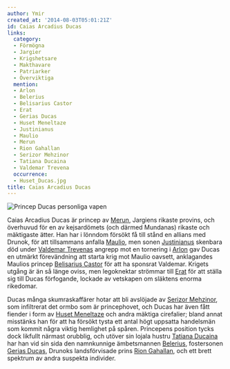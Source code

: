 ```yaml
---
author: Ymir
created_at: '2014-08-03T05:01:21Z'
id: Caias Arcadius Ducas
links:
  category:
  - Förmögna
  - Jargier
  - Krigshetsare
  - Makthavare
  - Patriarker
  - Överviktiga
  mention:
  - Arlon
  - Belerius
  - Belisarius Castor
  - Erat
  - Gerias Ducas
  - Huset Meneltaze
  - Justinianus
  - Maulio
  - Merun
  - Rion Gahallan
  - Serizor Mehzinor
  - Tatiana Ducaina
  - Valdemar Trevena
  occurrence:
  - Huset_Ducas.jpg
title: Caias Arcadius Ducas
---
```


![Princep Ducas personliga vapen]

Caias Arcadius Ducas är princep av [Merun], Jargiens rikaste provins, och överhuvud för en av
kejsardömets (och därmed Mundanas) rikaste och mäktigaste ätter. Han har i lönndom försökt få till
stånd en allians med Drunok, för att tillsammans anfalla [Maulio], men sonen [Justinianus] skenbara
död under [Valdemar Trevenas] angrepp mot en tornering i [Arlon] gav Ducas en utmärkt förevändning
att starta krig mot Maulio oavsett, anklagandes Maulios princep [Belisarius Castor] för att ha
sponsrat Valdemar. Krigets utgång är än så länge oviss, men legoknektar strömmar till [Erat] för att
ställa sig till Ducas förfogande, lockade av vetskapen om släktens enorma rikedomar.

Ducas många skumraskaffärer hotar att bli avslöjade av [Serizor Mehzinor], som infiltrerat det ormbo
som är princephovet, och Ducas har även fått fiender i form av [Huset Meneltaze] och andra mäktiga
cirefalier; bland annat misstänks han för att ha försökt tysta ett antal högt uppsatta handelsmän
som kommit några viktig hemlighet på spåren. Princepens position tycks dock likfullt närmast
orubblig, och utöver sin lojala hustru [Tatiana Ducaina] har han vid sin sida den namnkunnige
ämbetsmannen [Belerius], fostersonen [Gerias Ducas], Drunoks landsförvisade prins [Rion Gahallan],
och ett brett spektrum av andra suspekta individer.

  [Princep Ducas personliga vapen]: Huset_Ducas.jpg "Princep Ducas personliga vapen"
  [Merun]: Merun
  [Maulio]: Maulio
  [Justinianus]: Justinianus
  [Valdemar Trevenas]: Valdemar_Trevena
  [Arlon]: Arlon
  [Belisarius Castor]: Belisarius_Castor
  [Erat]: Erat
  [Serizor Mehzinor]: Serizor_Mehzinor
  [Huset Meneltaze]: Huset_Meneltaze
  [Tatiana Ducaina]: Tatiana_Ducaina
  [Belerius]: Belerius
  [Gerias Ducas]: Gerias_Ducas
  [Rion Gahallan]: Rion_Gahallan
